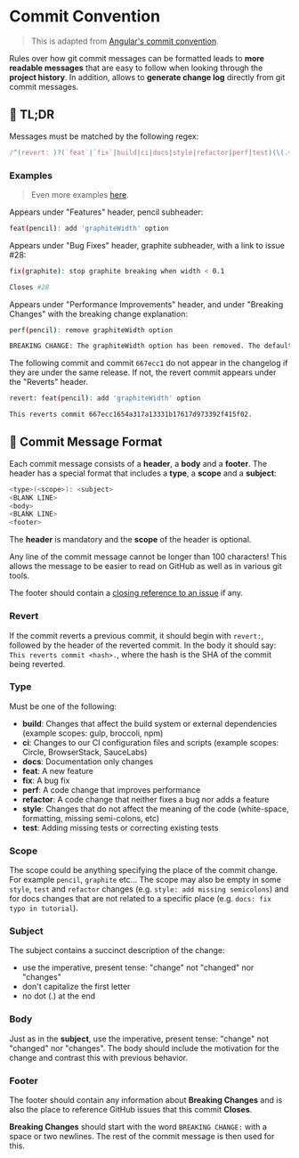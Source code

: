 # Commit Convention

> This is adapted from [Angular's commit convention](https://github.com/angular/angular/blob/master/CONTRIBUTING.md#commit).

Rules over how git commit messages can be formatted leads to **more readable messages** that are easy to follow when looking through the **project history**.  In addition, allows to **generate change log** directly from git commit messages.

## 🚀 TL;DR

Messages must be matched by the following regex:

```js
/^(revert: )?(`feat`|`fix`|build|ci|docs|style|refactor|perf|test)(\(.+\))?: .{1,50}/;
```

### Examples

>Even more examples [here](https://github.com/angular/angular/commits/master).

Appears under "Features" header, pencil subheader:

```bash
feat(pencil): add 'graphiteWidth' option
```

Appears under "Bug Fixes" header, graphite subheader, with a link to issue #28:

```bash
fix(graphite): stop graphite breaking when width < 0.1

Closes #28
```

Appears under "Performance Improvements" header, and under "Breaking Changes" with the breaking change explanation:

```bash
perf(pencil): remove graphiteWidth option

BREAKING CHANGE: The graphiteWidth option has been removed. The default graphite width of 10mm is always used for performance reason.
```

The following commit and commit `667ecc1` do not appear in the changelog if they are under the same release. If not, the revert commit appears under the "Reverts" header.

```bash
revert: feat(pencil): add 'graphiteWidth' option

This reverts commit 667ecc1654a317a13331b17617d973392f415f02.
```

## 💬 Commit Message Format

Each commit message consists of a **header**, a **body** and a **footer**.  The header has a special format that includes a **type**, a **scope** and a **subject**:

```bash
<type>(<scope>): <subject>
<BLANK LINE>
<body>
<BLANK LINE>
<footer>
```

The **header** is mandatory and the **scope** of the header is optional.

Any line of the commit message cannot be longer than 100 characters! This allows the message to be easier to read on GitHub as well as in various git tools.

The footer should contain a [closing reference to an issue](https://help.github.com/articles/closing-issues-via-commit-messages/) if any.

### Revert

If the commit reverts a previous commit, it should begin with `revert:`, followed by the header of the reverted commit. In the body it should say: `This reverts commit <hash>.`, where the hash is the SHA of the commit being reverted.

### Type

Must be one of the following:

* **build**: Changes that affect the build system or external dependencies (example scopes: gulp, broccoli, npm)
* **ci**: Changes to our CI configuration files and scripts (example scopes: Circle, BrowserStack, SauceLabs)
* **docs**: Documentation only changes
* **feat**: A new feature
* **fix**: A bug fix
* **perf**: A code change that improves performance
* **refactor**: A code change that neither fixes a bug nor adds a feature
* **style**: Changes that do not affect the meaning of the code (white-space, formatting, missing semi-colons, etc)
* **test**: Adding missing tests or correcting existing tests

### Scope

The scope could be anything specifying the place of the commit change. For example `pencil`, `graphite` etc... The scope may also be empty in some `style`, `test` and `refactor` changes (e.g. `style: add missing semicolons`) and for docs changes that are not related to a specific place (e.g. `docs: fix typo in tutorial`).

### Subject

The subject contains a succinct description of the change:

* use the imperative, present tense: "change" not "changed" nor "changes"
* don't capitalize the first letter
* no dot (.) at the end

### Body

Just as in the **subject**, use the imperative, present tense: "change" not "changed" nor "changes".
The body should include the motivation for the change and contrast this with previous behavior.

### Footer

The footer should contain any information about **Breaking Changes** and is also the place to
reference GitHub issues that this commit **Closes**.

**Breaking Changes** should start with the word `BREAKING CHANGE:` with a space or two newlines. The rest of the commit message is then used for this.
